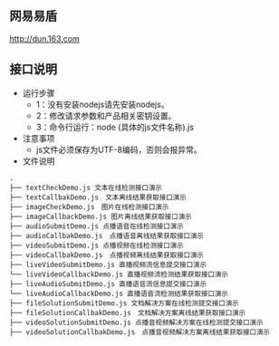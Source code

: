 ## 网易易盾
http://dun.163.com
## 接口说明
- 运行步骤
  * 1：没有安装nodejs请先安装nodejs。
  * 2：修改请求参数和产品相关密钥设置。
  * 3：命令行运行：node  (具体的js文件名称).js
- 注意事项
  * js文件必须保存为UTF-8编码，否则会报异常。
- 文件说明

```
.
├── textCheckDemo.js 文本在线检测接口演示
├── textCallbakDemo.js　文本离线结果获取接口演示
├── imageCheckDemo.js　图片在线检测接口演示
├── imageCallbackDemo.js 图片离线结果获取接口演示
├── audioSubmitDemo.js 点播语音在线检测接口演示
├── audioCallbakDemo.js　点播语音离线结果获取接口演示
├── videoSubmitDemo.js 点播视频在线检测接口演示
├── videoCallbakDemo.js　点播视频离线结果获取接口演示
├── liveVideoSubmitDemo.js 直播视频流信息提交接口演示
└── liveVideoCallbackDemo.js 直播视频流检测结果获取接口演示
├── liveAudioSubmitDemo.js 直播语音流信息提交接口演示
└── liveAudioCallbackDemo.js 直播语音流检测结果获取接口演示
├── fileSolutionSubmitDemo.js 文档解决方案在线检测提交接口演示
├── fileSolutionCallbakDemo.js　文档解决方案离线结果获取接口演示
├── videoSolutionSubmitDemo.js 点播音视频解决方案在线检测提交接口演示
├── videoSolutionCallbakDemo.js　点播音视频解决方案离线结果获取接口演示

```
